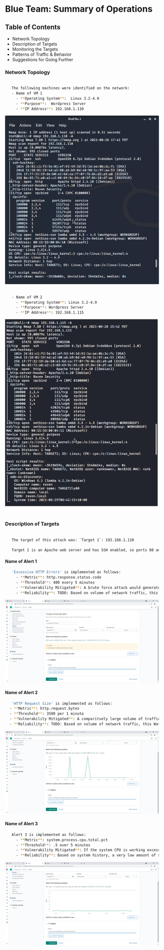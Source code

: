 # Blue Team: Summary of Operations

## Table of Contents
- Network Topology
- Description of Targets
- Monitoring the Targets
- Patterns of Traffic & Behavior
- Suggestions for Going Further

### Network Topology

```bash

   The following machines were identified on the network:
   - Name of VM 1
     - **Operating System**:  Linux 3.2-4.9
     - **Purpose**:  Wordpress Server
     - **IP Address**: 192.168.1.110
 ```
  ![nmapA](Images/nmap-A.png)
  
```bash  
    
   - Name of VM 2
     - **Operating System**: Linux 3.2-4.9
     - **Purpose**: Wordpress Server
     - **IP Address**: 192.168.1.115
```
 ![nmapA2](Images/nmapA2.png)
 

### Description of Targets

```bash

   The target of this attack was: `Target 1`: 192.168.1.110

   Target 1 is an Apache web server and has SSH enabled, so ports 80 and 22 are possible ports of entry for attackers. As such, the following alerts have been implemented:
```

#### Name of Alert 1

```bash
   'Excessive HTTP Errors' is implemented as follows:
     - **Metric**: http.response.status.code
     - **Threshold**: 400 every 5 minutes
     - **Vulnerability Mitigated**: A brute force attack would generate HTTP error responses.  This Watcher alerts if there are an excessive number of HTTP requests in a short period of time
     - **Reliability**: TODO: Based on volume of network traffic, this watcher generates a low amount of false positives.
```
 ![Watch1](Images/Watch1.PNG)

#### Name of Alert 2

```bash
   'HTTP Request Size' is implemented as follows:
  - **Metric**: http.request.bytes
  - **Threshold**: 3500 per 1 minute
  - **Vulnerability Mitigated**: A comparitvely large volume of traffic moving ovewr the system would be unusual and warrant investigation.
  - **Reliability**: TODO: Based on volume of network traffic, this Watcher should not trigger many flase positives.
```
 ![Watch2](Images/Watch2.PNG)

#### Name of Alert 3

```bash
   Alert 3 is implemented as follows:
     - **Metric**: system.process.cpu.total.pct
     - **Threshold**: .5 over 5 minutes
     - **Vulnerability Mitigated**: If the system CPU is working excessively, it could indicate abnormal processes are occuring on the system which should be investigated as potential threats 
     - **Reliability**: Based on system history, a very low amount of system resources are consumed in the normal course of business, so a spike in utilization would be abnormal.  This would make the rate of false positives low
```
 ![Watch3](Images/Watch3.PNG)

